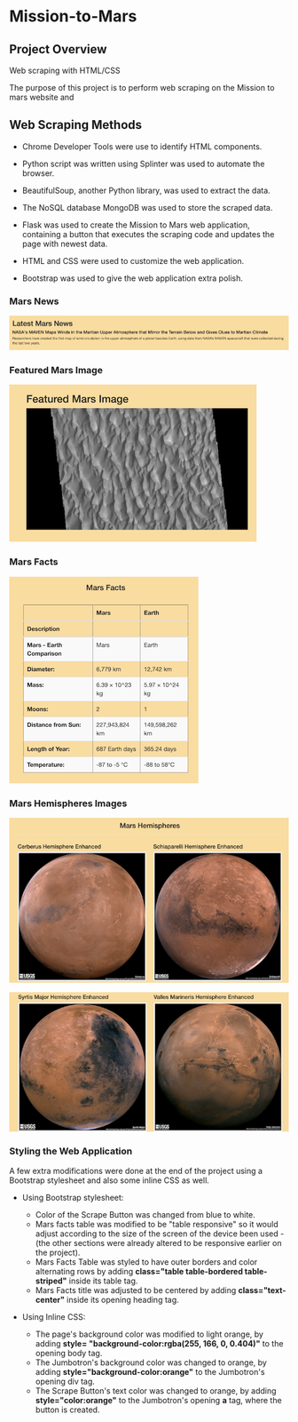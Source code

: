 # Mission-to-Mars

## Project Overview

Web scraping with HTML/CSS


The purpose of this project is to perform web scraping on the Mission to mars website and 


## Web Scraping Methods

- Chrome Developer Tools were use to identify HTML components.

- Python script was written using Splinter was used to automate the browser.

- BeautifulSoup, another Python library, was used to extract the data. 

- The NoSQL database MongoDB was used to store the scraped data.

- Flask was used to create the Mission to Mars web application, containing a button that executes the scraping code and updates the page with newest data.

- HTML and CSS were used to customize the web application.

- Bootstrap was used to give the web application extra polish.


### **Mars News**
![mars_news](./Resources/mars_news.png)


### **Featured Mars Image** 

![featured_mars_image](./Resources/featured_mars_image.png)



### **Mars Facts**

![mars_facts](./Resources/mars_facts.png)

### **Mars Hemispheres Images**


![mars_hemispheres_1](./Resources/mars_hemispheres_1.png)

![mars_hemispheres_2](./Resources/mars_hemispheres_2.png)


### **Styling the Web Application**

A few extra modifications were done at the end of the project using a Bootstrap stylesheet and also some inline CSS as well.

- Using Bootstrap stylesheet:

    - Color of the Scrape Button was changed from blue to white.
    - Mars facts table was modified to be "table responsive" so it would adjust according to the size of the screen of the device been used - (the other sections were already altered to be responsive earlier on the project).
    - Mars Facts Table was styled to have outer borders and color alternating rows by adding **class="table table-bordered table-striped"** inside its table tag.
    - Mars Facts title was adjusted to be centered by adding **class="text-center"** inside its opening heading tag.

- Using Inline CSS:

    - The page's background color was modified to light orange, by adding **style= "background-color:rgba(255, 166, 0, 0.404)"** to the opening body tag.
    - The Jumbotron's background color was changed to orange, by adding **style="background-color:orange"** to the Jumbotron's opening div tag.
    - The Scrape Button's text color was changed to orange, by adding **style="color:orange"** to the Jumbotron's opening **a** tag, where the button is created.
